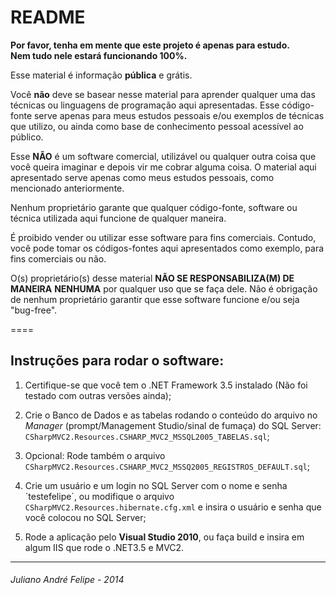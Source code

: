 # README

**Por favor, tenha em mente que este projeto é apenas para estudo.**<br/>
**Nem tudo nele estará funcionando 100%.**

Esse material é informação **pública** e grátis.

Você **não** deve se basear nesse material para aprender qualquer uma das
técnicas ou linguagens de programação aqui apresentadas. Esse código-fonte
serve apenas para meus estudos pessoais e/ou exemplos de técnicas que
utilizo, ou ainda como base de conhecimento pessoal acessível ao público.

Esse **NÃO** é um software comercial, utilizável ou qualquer outra coisa que
você queira imaginar e depois vir me cobrar alguma coisa. O material aqui 
apresentado serve apenas como meus estudos pessoais, como mencionado
anteriormente.

Nenhum proprietário garante que qualquer código-fonte, software ou técnica
utilizada aqui funcione de qualquer maneira.

É proibido vender ou utilizar esse software para fins comerciais. Contudo,
você pode tomar os códigos-fontes aqui apresentados como exemplo, para fins
comerciais ou não.

O(s) proprietário(s) desse material **NÃO SE RESPONSABILIZA(M) DE MANEIRA**
**NENHUMA** por qualquer uso que se faça dele. Não é obrigação de nenhum
proprietário garantir que esse software funcione e/ou seja "bug-free".

====

## Instruções para rodar o software:

1. Certifique-se que você tem o .NET Framework 3.5 instalado (Não foi testado com outras versões ainda);

2.  Crie o Banco de Dados e as tabelas rodando o conteúdo do arquivo no _Manager_ (prompt/Management Studio/sinal de fumaça) do SQL Server:
	`CSharpMVC2.Resources.CSHARP_MVC2_MSSQL2005_TABELAS.sql`;

3.  Opcional: Rode também o arquivo `CSharpMVC2.Resources.CSHARP_MVC2_MSSQ2005_REGISTROS_DEFAULT.sql`;

4. Crie um usuário e um login no SQL Server com o nome e senha ´testefelipe´, ou modifique o arquivo `CSharpMVC2.Resources.hibernate.cfg.xml` e insira o usuário e senha que você colocou no SQL Server;

5. Rode a aplicação pelo **Visual Studio 2010**, ou faça build e insira em algum IIS que rode o .NET3.5 e MVC2.

---- 

###### Juliano André Felipe - 2014
